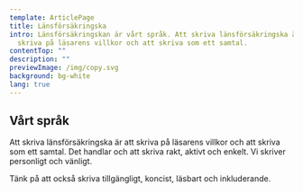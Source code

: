 ```yaml
---
template: ArticlePage
title: Länsförsäkringska
intro: Länsförsäkringskan är vårt språk. Att skriva länsförsäkringska är att
  skriva på läsarens villkor och att skriva som ett samtal.
contentTop: ""
description: ""
previewImage: /img/copy.svg
background: bg-white
lang: true
---
```

## Vårt språk[](https://lfui-beta-aedd0a.netlify.app/patterns/general-patterns/copy#v%C3%A5rt-spr%C3%A5k)

Att skriva länsförsäkringska är att skriva på läsarens villkor och att skriva som ett samtal. Det handlar och att skriva rakt, aktivt och enkelt. Vi skriver personligt och vänligt.

Tänk på att också skriva tillgängligt, koncist, läsbart och inkluderande.